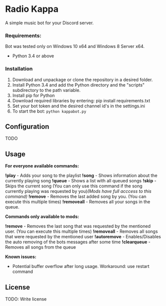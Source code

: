 # Radio Kappa

A simple music bot for your Discord server.


### Requirements:

Bot was tested only on Windows 10 x64 and Windows 8 Server x64.

- Python 3.4 or above

### Installation

1. Download and unpackage or clone the repository in a desired folder.
2. Install Python 3.4 and add the Python directory and the "scripts" subdirectory to the path variable.
3. Install pip for Python
4. Download required libraries by entering: pip install requirements.txt
5. Set your bot token and the desired channel id's in the settings.ini
6. To start the bot: `python kappabot.py`


## Configuration

TODO

## Usage

__**For everyone available commands:**__

**!play** <youtube link or song name>     -    Adds your song to the playlist
**!song**                                 -    Shows information about the currently playing song
**!queue**                                -    Shows a list with all queued songs
**!skip**                                 -    Skips the current song (You can only use this command if the song currently playing was requested by you)*(Mods have full acccess to this command)*
**!remove**                               -    Removes the last added song by you. (You can execute this multiple times)
**!removeall**                            -    Removes all your songs in the queue.

__**Commands only available to mods:**__

**!remove** <user mention>                -    Removes the last song that was requested by the mentioned user. (You can execute this multiple times)
**!removeall** <user mention>             -    Removes all songs that were requested by the mentioned user
**!autoremove** <true or false>           -    Enables/Disables the auto removing of the bots messages after some time
**!clearqueue**                           -    Removes all songs from the queue


__**Known issues:**__
- Potential buffer overflow after long usage. Workaround: use restart command




## License

TODO: Write license
